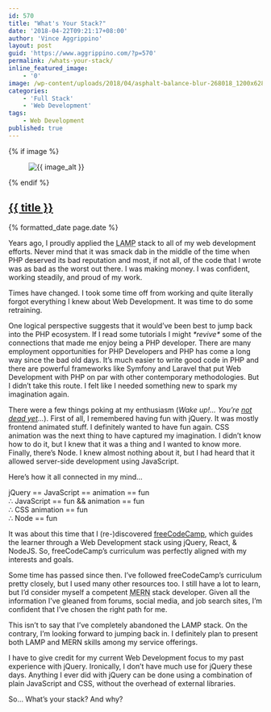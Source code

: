 ```yaml
---
id: 570
title: "What's Your Stack?"
date: '2018-04-22T09:21:17+08:00'
author: 'Vince Aggrippino'
layout: post
guid: 'https://www.aggrippino.com/?p=570'
permalink: /whats-your-stack/
inline_featured_image:
    - '0'
image: /wp-content/uploads/2018/04/asphalt-balance-blur-268018_1200x628-min.jpg
categories:
    - 'Full Stack'
    - 'Web Development'
tags:
    - Web Development
published: true
---
```

{% if image %}
    <figure class="post__image">
        <img src="{{ image }}" alt="{{ image_alt }}">
    </figure>
{% endif %}

<h2 class="post__title"><a href="{{ page.url }}">{{ title }}</a></h2>
<div class="post__date">{% formatted_date page.date %}</div>

 Years ago, I proudly applied the <abbr title="Linux, Apache, MySQL, PHP">LAMP</abbr> stack to all of my web development efforts. Never mind that it was smack dab in the middle of the time when PHP deserved its bad reputation and most, if not all, of the code that I <g class="gr_ gr_53 gr-alert gr_gramm gr_inline_cards gr_run_anim Punctuation only-ins replaceWithoutSep" data-gr-id="53" id="53">wrote</g> was as bad as the worst out there. I was making money. I was confident, working steadily, and proud of my work.

Times have changed. I took some time off from working and quite literally forgot everything I knew about Web Development. It was time to do some retraining.

One logical perspective suggests that it would’ve been best to jump back into the PHP ecosystem. If I read some tutorials I might *\*revive\** some of the connections that made me enjoy being a PHP developer. There are many employment opportunities for PHP Developers and PHP has come a long way since the bad old days. It’s much easier to write good code in PHP and there are powerful frameworks like Symfony and Laravel that put Web Development with PHP on par with other contemporary methodologies. But I didn’t take this route. I felt like I needed something new to spark my imagination again.

There were a few things poking at my enthusiasm (*Wake up!… You’re [not dead yet](https://youtu.be/uBxMPqxJGqI)…*). First of all, I remembered having fun with jQuery. It was mostly frontend animated stuff. I definitely wanted to have fun again. CSS animation was the next thing to have captured my imagination. I didn’t know how to do it, but I knew that it was a thing and I wanted to know more. Finally, there’s <g class="gr_ gr_32 gr-alert gr_gramm gr_inline_cards gr_run_anim Grammar only-ins doubleReplace replaceWithoutSep" data-gr-id="32" id="32">Node</g>. I knew almost nothing about it, but I had heard that it allowed server-side development using JavaScript.

Here’s how it all connected in my mind…

jQuery == JavaScript == animation == fun  
∴ JavaScript == fun &amp;&amp; animation == fun  
∴ CSS animation == fun  
∴ Node == fun

It was about this time that I (re-)discovered [freeCodeCamp](https://www.freecodecamp.org/), which guides the learner through a Web Development stack using jQuery, React, &amp; NodeJS. So, freeCodeCamp’s curriculum was perfectly aligned with my interests and goals.

Some time has passed since then. I’ve followed freeCodeCamp’s curriculum pretty closely, but I used many other resources too. I still have a lot to learn, but I’d consider myself a competent <abbr title="Mongo, Express, React, Node">MERN</abbr> stack developer. Given all the information I’ve gleaned from forums, social media, and job search sites, I’m confident that I’ve chosen the right path for me.

This isn’t to say that I’ve completely abandoned the LAMP stack. On the contrary, I’m looking forward to jumping back in. I definitely plan to present both LAMP and MERN skills among my service offerings.

I have to give credit for my current Web Development focus <g class="gr_ gr_9 gr-alert gr_gramm gr_inline_cards gr_run_anim Grammar multiReplace" data-gr-id="9" id="9">to</g> my past experience with jQuery. Ironically, I don’t have much use for jQuery these days. Anything I ever did with jQuery can be done using a combination of plain JavaScript and CSS, without the overhead of external libraries.

So… What’s your stack? And why?